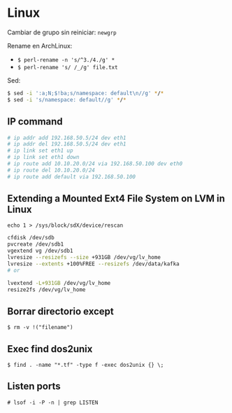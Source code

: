 # Linux

Cambiar de grupo sin reiniciar: `newgrp`

Rename en ArchLinux:
* `$ perl-rename -n 's/^3./4./g' *`
* `$ perl-rename 's/ /_/g' file.txt`

Sed:
```bash
$ sed -i ':a;N;$!ba;s/namespace: default\n//g' */*
$ sed -i 's/namespace: default//g' */*
```

## IP command

```bash
# ip addr add 192.168.50.5/24 dev eth1
# ip addr del 192.168.50.5/24 dev eth1
# ip link set eth1 up
# ip link set eth1 down
# ip route add 10.10.20.0/24 via 192.168.50.100 dev eth0
# ip route del 10.10.20.0/24
# ip route add default via 192.168.50.100
```

## Extending a Mounted Ext4 File System on LVM in Linux

`echo 1 > /sys/block/sdX/device/rescan`

```bash
cfdisk /dev/sdb
pvcreate /dev/sdb1
vgextend vg /dev/sdb1
lvresize --resizefs --size +931GB /dev/vg/lv_home
lvresize --extents +100%FREE --resizefs /dev/data/kafka
# or

lvextend -L+931GB /dev/vg/lv_home
resize2fs /dev/vg/lv_home
```

## Borrar directorio except
`$ rm -v !("filename")`

## Exec find dos2unix

`$ find . -name "*.tf" -type f -exec dos2unix {} \;`

## Listen ports
`# lsof -i -P -n | grep LISTEN`
